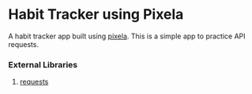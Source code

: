 # Habit Tracker using Pixela

A habit tracker app built using [pixela](https://pixe.la/). This is a simple app to practice API requests. 

### External Libraries
1. [requests](https://requests.readthedocs.io/en/latest/)